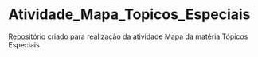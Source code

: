 # Atividade_Mapa_Topicos_Especiais
Repositório criado para realização da atividade Mapa da matéria Tópicos Especiais
